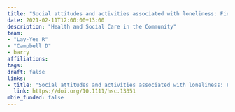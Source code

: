```yaml
---
title: "Social attitudes and activities associated with loneliness: Findings from a New Zealand national survey of the adult population"
date: 2021-02-11T12:00:00+13:00
description: "Health and Social Care in the Community"
team:
- "Lay-Yee R"
- "Campbell D"
- barry
affiliations:
tags:
draft: false
links:
- title: "Social attitudes and activities associated with loneliness: Findings from a New Zealand national survey of the adult population"
  link: https://doi.org/10.1111/hsc.13351
mbie_funded: false
---
```

